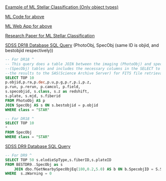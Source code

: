 [Example of ML Stellar Classification (Only object types)](https://towardsdatascience.com/stellar-classification-a-machine-learning-approach-5e23eb5cadb1)

[ML Code for above](https://github.com/mohd-saifuddin/Stellar-Classification-Problem)

[ML Web App for above](https://github.com/mohd-saifuddin/Stellar-Classification-App)

[Research Paper for ML Stellar Classification](https://arxiv.org/abs/2404.10757)

[SDSS DR18 Database SQL Query](https://skyserver.sdss.org/dr18/SearchTools/sql) (PhotoObj, SpecObj (same ID is objid, and bestobjid respectively))

```sql
-- For DR18 ^
-- This query does a table JOIN between the imaging (PhotoObj) and spectra
--(SpecObj) tables and includes the necessary columns in the SELECT to upload
--the results to the SAS(Science Archive Server) for FITS file retrieval.
SELECT TOP 10
p.objid,p.ra,p.dec,p.u,p.g,p.r,p.i,p.z,
p.run, p.rerun, p.camcol, p.field,
s.specobjid, s.class, s.z as redshift,
s.plate, s.mjd, s.fiberid
FROM PhotoObj AS p
JOIN SpecObj AS s ON s.bestobjid = p.objid
WHERE class = "STAR"
```

```sql
-- For DR18 ^
SELECT TOP 10
*
FROM SpecObj
WHERE class = "STAR"
```

[SDSS DR9 Database SQL Query](https://skyserver.sdss.org/dr9/en/tools/search/sql.asp)

```sql
-- For DR9 ^
SELECT TOP 50 s.elodieSpType,s.fiberID,s.plateID
FROM BESTDR9..SpecObj as s
	JOIN dbo.fGetNearbySpecObjEq(180,0.2,5.0) AS b ON b.SpecobjID = S.SpecobjID
WHERE  s.zWarning = 0
```